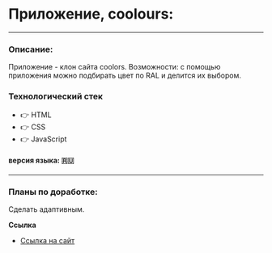 # Приложение, coolours:
---

### Описание: 
Приложение - клон сайта coolors. 
Возможности: с помощью приложения можно подбирать цвет по RAL и делится их выбором. 
### Технологический стек
* :point_right: HTML
* :point_right: CSS
* :point_right: JavaScript
#### версия языка: :ru:
---

### Планы по доработке: 
Сделать адаптивным. 

**Ссылка**

* [Ссылка на сайт](https://aksenov-m.github.io/coolours/)